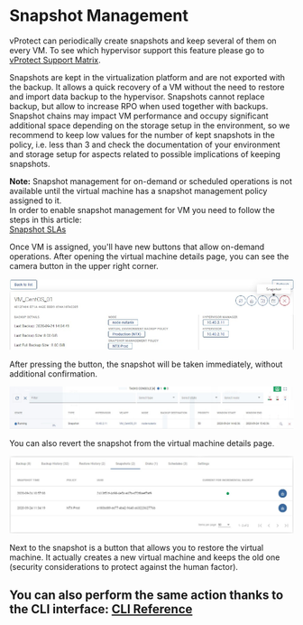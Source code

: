 # Snapshot Management

vProtect can periodically create snapshots and keep several of them on every VM. To see which hypervisor support this feature please go to [vProtect Support Matrix]().

Snapshots are kept in the virtualization platform and are not exported with the backup. It allows a quick recovery of a VM without the need to restore and import data backup to the hypervisor. Snapshots cannot replace backup, but allow to increase RPO when used together with backups. Snapshot chains may impact VM performance and occupy significant additional space depending on the storage setup in the environment, so we recommend to keep low values for the number of kept snapshots in the policy, i.e. less than 3 and check the documentation of your environment and storage setup for aspects related to possible implications of keeping snapshots.

**Note:** Snapshot management for on-demand or scheduled operations is not available until the virtual machine has a snapshot management policy assigned to it.  
In order to enable snapshot management for VM you need to follow the steps in this article:  
[Snapshot SLAs]()

Once VM is assigned, you'll have new buttons that allow on-demand operations. After opening the virtual machine details page, you can see the camera button in the upper right corner.

![](../../../.gitbook/assets/instances-snapshot-management.jpg)

After pressing the button, the snapshot will be taken immediately, without additional confirmation.

![](../../../.gitbook/assets/instances-snapshot-management-task.jpg)

You can also revert the snapshot from the virtual machine details page.

![](../../../.gitbook/assets/instances-vm-details-page-bottom-menu-snapshots.jpg)

Next to the snapshot is a button that allows you to restore the virtual machine. It actually creates a new virtual machine and keeps the old one \(security considerations to protect against the human factor\).

## You can also perform the same action thanks to the CLI interface: [CLI Reference]()

